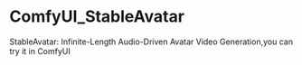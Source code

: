# ComfyUI_StableAvatar
StableAvatar: Infinite-Length Audio-Driven Avatar Video Generation,you can try it in ComfyUI
